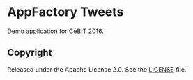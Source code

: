 # AppFactory Tweets

Demo application for CeBIT 2016.

## Copyright

Released under the Apache License 2.0. See the [LICENSE](https://github.com/codecentric/appfactory-tweets/blob/master/LICENSE) file.
